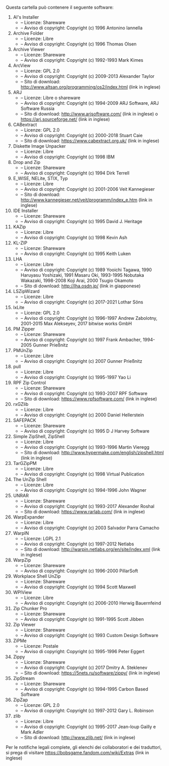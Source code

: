﻿Questa cartella può contenere il seguente software:

1. AI's Installer
   - – Licenze: Shareware
   - – Avviso di copyright: Copyright (c) 1996 Antonino Iannella
2. Archive Folder
   - – Licenze: Libre
   - – Avviso di copyright: Copyright (c) 1996 Thomas Olsen
3. Archive Viewer
   - – Licenze: Shareware
   - – Avviso di copyright: Copyright (c) 1992-1993 Mark Kimes
4. ArcView
   - – Licenze: GPL 2.0
   - – Avviso di copyright: Copyright (c) 2009-2013 Alexander Taylor
   - – Sito di download: http://www.altsan.org/programming/os2/index.html (link in inglese)
5. ARJ
   - – Licenze: Libre o shareware
   - – Avviso di copyright: Copyright (c) 1994-2009 ARJ Software, ARJ Software Russia
   - – Sito di download: http://www.arjsoftware.com/ (link in inglese) o https://arj.sourceforge.net/ (link in inglese)
6. CABextract
   - – Licenze: GPL 2.0
   - – Avviso di copyright: Copyright (c) 2000-2018 Stuart Caie
   - – Sito di download: https://www.cabextract.org.uk/ (link in inglese)
7. Diskette Image Unpacker
   - – Licenze: Libre
   - – Avviso di copyright: Copyright (c) 1998 IBM
8. Drop and Zip
   - – Licenze: Shareware
   - – Avviso di copyright: Copyright (c) 1994 Dirk Terrell
9. E_WISE, NELite, STIX, Typ
   - – Licenze: Libre
   - – Avviso di copyright: Copyright (c) 2001-2006 Veit Kannegieser
   - – Sito di download: http://www.kannegieser.net/veit/programm/index_e.htm (link in inglese)
10. IDE Installer
    - – Licenze: Shareware
    - – Avviso di copyright: Copyright (c) 1995 David J. Heritage
11. KAZip
    - – Licenze: Libre
    - – Avviso di copyright: Copyright (c) 1998 Kevin Ash
12. KL-ZIP
    - – Licenze: Shareware
    - – Avviso di copyright: Copyright (c) 1995 Keith Luken
13. LHA
    - – Licenze: Libre
    - – Avviso di copyright: Copyright (c) 1989 Yooichi Tagawa, 1990 Haruyasu Yoshizaki, 1991 Masaru Oki, 1993-1995 Nobutaka Wakazaki, 1998-2008 Koji Arai, 2000 Tsugio Okamoto
    - – Sito di download: http://lha.osdn.jp/ (link in giapponese)
14. LSZipWizard
    - – Licenze: Libre
    - – Avviso di copyright: Copyright (c) 2017-2021 Lothar Söns
15. lxLite
    - – Licenze: GPL 2.0
    - – Avviso di copyright: Copyright (c) 1996-1997 Andrew Zabolotny, 2001-2015 Max Alekseyev, 2017 bitwise works GmbH
16. PM Zipper
    - – Licenze: Shareware
    - – Avviso di copyright: Copyright (c) 1997 Frank Ambacher, 1994-2005 Gunner Prießnitz
17. PMUnZip
    - – Licenze: Libre
    - – Avviso di copyright: Copyright (c) 2007 Gunner Prießnitz
18. pull
    - – Licenze: Libre
    - – Avviso di copyright: Copyright (c) 1995-1997 Yao Li
19. RPF Zip Control
    - – Licenze: Shareware
    - – Avviso di copyright: Copyright (c) 1993-2007 RPF Software
    - – Sito di download: https://www.rpfsoftware.com/ (link in inglese)
20. rxGZlib
    - – Licenze: Libre
    - – Avviso di copyright: Copyright (c) 2000 Daniel Hellerstein
21. SAFEPACK
    - – Licenze: Shareware
    - – Avviso di copyright: Copyright (c) 1995 D J Harvey Software
22. Simple ZipShell, ZipShell
    - – Licenze: Libre
    - – Avviso di copyright: Copyright (c) 1993-1996 Martin Vieregg
    - – Sito di download: http://www.hypermake.com/english/zipshell.html (link in inglese)
23. TarGZipPM
    - – Licenze: Libre
    - – Avviso di copyright: Copyright (c) 1998 Virtual Publication
24. The UnZip Shell
    - – Licenze: Libre
    - – Avviso di copyright: Copyright (c) 1994-1996 John Wagner
25. UNRAR
    - – Licenze: Shareware
    - – Avviso di copyright: Copyright (c) 1993-2017 Alexander Roshal
    - – Sito di download: https://www.rarlab.com/ (link in inglese)
26. WarpExpander
    - – Licenze: Libre
    - – Avviso di copyright: Copyright (c) 2003 Salvador Parra Camacho
27. WarpIN
    - – Licenze: LGPL 2.1
    - – Avviso di copyright: Copyright (c) 1997-2012 Netlabs
    - – Sito di download: http://warpin.netlabs.org/en/site/index.xml (link in inglese)
28. WarpZip
    - – Licenze: Shareware
    - – Avviso di copyright: Copyright (c) 1996-2000 PillarSoft
29. Workplace Shell UnZip
    - – Licenze: Shareware
    - – Avviso di copyright: Copyright (c) 1994 Scott Maxwell
30. WPIView
    - – Licenze: Libre
    - – Avviso di copyright: Copyright (c) 2006-2010 Herwig Bauernfeind
31. Zip Chunker Pro
    - – Licenze: Shareware
    - – Avviso di copyright: Copyright (c) 1991-1995 Scott Jibben
32. Zip Viewer
    - – Licenze: Shareware
    - – Avviso di copyright: Copyright (c) 1993 Custom Design Software
33. ZiPMe
    - – Licenze: Postale
    - – Avviso di copyright: Copyright (c) 1995-1996 Peter Eggert
34. Zippy
    - – Licenze: Shareware
    - – Avviso di copyright: Copyright (c) 2017 Dmitry A. Steklenev
    - – Sito di download: https://5nets.ru/software/zippy/ (link in inglese)
35. ZipStream
    - – Licenze: Shareware
    - – Avviso di copyright: Copyright (c) 1994-1995 Carbon Based Software
36. ZipZap
    - – Licenze: GPL 2.0
    - – Avviso di copyright: Copyright (c) 1997-2012 Gary L. Robinson
37. zlib
    - – Licenze: Libre
    - – Avviso di copyright: Copyright (c) 1995-2017 Jean-loup Gailly e Mark Adler
    - – Sito di download: http://www.zlib.net/ (link in inglese)

Per le notifiche legali complete, gli elenchi dei collaboratori e dei traduttori, si prega di visitare https://bobsgame.fandom.com/wiki/Extras (link in inglese)
